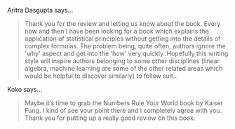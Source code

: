 Aritra Dasgupta says…
>	Thank you for the review and letting us know about the book. Every now and then I have been looking for a book which explains the application of statistical principles without getting into the details of complex formulas. The problem being, quite often, authors ignore the 'why' aspect and get into the 'how' very quickly..Hopefully this writing style will inspire authors belonging to some other disciplines (linear algebra, machine learning are some of the other related areas which would be helpful to discover similarly) to follow suit..

Koko says…
>	Maybe it’s time to grab the Numbers Rule Your World book by Kaiser Fung. I kind of see your point there and I completely agree with you. Thank you for putting up a really good review on this book.
